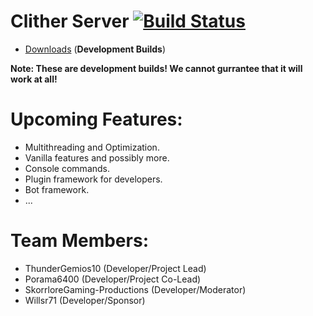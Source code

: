 # Clither Server [![Build Status](https://ci.noxal.net/job/Clither-API/badge/icon)](https://jenkins.willsr71.net/job/Clither-API/)

* [Downloads](https://jenkins.willsr71.net/job/Clither-Server/) (**Development Builds**)

**Note: These are development builds! We cannot gurrantee that it will work at all!**

# Upcoming Features:
* Multithreading and Optimization.
* Vanilla features and possibly more.
* Console commands.
* Plugin framework for developers.
* Bot framework.
* ...

# Team Members:
* ThunderGemios10 (Developer/Project Lead)
* Porama6400 (Developer/Project Co-Lead)
* SkorrloreGaming-Productions (Developer/Moderator)
* Willsr71 (Developer/Sponsor)
